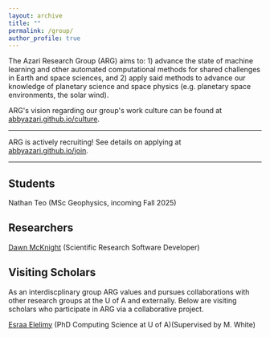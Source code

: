 ```yaml
---
layout: archive
title: ""
permalink: /group/
author_profile: true
---
```


The Azari Research Group (ARG) aims to: 1) advance the state of machine learning and other automated computational methods for shared challenges in Earth and space sciences, and 2) apply said methods to advance our knowledge of planetary science and space physics (e.g. planetary space environments, the solar wind).

ARG's vision regarding our group's work culture can be found at [abbyazari.github.io/culture](https://abbyazari.github.io/culture).

---

ARG is actively recruiting! See details on applying at [abbyazari.github.io/join](https://abbyazari.github.io/join).

---

## Students

Nathan Teo (MSc Geophysics, incoming Fall 2025)

## Researchers

[Dawn McKnight](https://demcknight.com/) (Scientific Research Software Developer)

## Visiting Scholars

As an interdiscplinary group ARG values and pursues collaborations with other research groups at the U of A and externally. Below are visiting scholars who participate in ARG via a collaborative project.

[Esraa Elelimy](https://esraaelelimy.github.io/) (PhD Computing Science at U of A)(Supervised by M. White)

